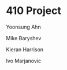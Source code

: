 410 Project
============================

Yoonsung Ahn

Mike Baryshev

Kieran Harrison

Ivo Marjanovic
